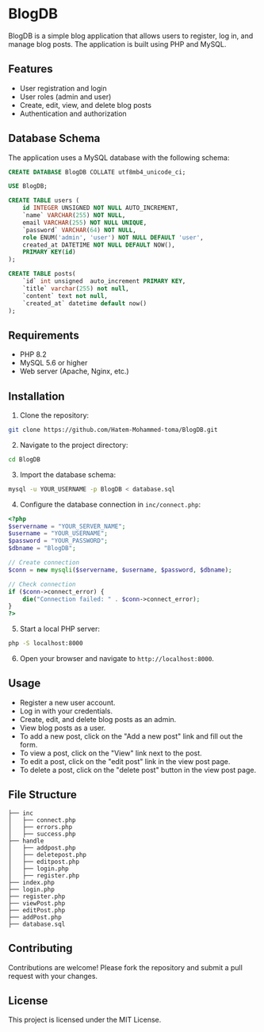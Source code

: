 # BlogDB

BlogDB is a simple blog application that allows users to register, log in, and manage blog posts. The application is built using PHP and MySQL.

## Features

- User registration and login
- User roles (admin and user)
- Create, edit, view, and delete blog posts
- Authentication and authorization

## Database Schema

The application uses a MySQL database with the following schema:

```sql
CREATE DATABASE BlogDB COLLATE utf8mb4_unicode_ci;

USE BlogDB;

CREATE TABLE users (
    id INTEGER UNSIGNED NOT NULL AUTO_INCREMENT,
    `name` VARCHAR(255) NOT NULL,
    email VARCHAR(255) NOT NULL UNIQUE,
    `password` VARCHAR(64) NOT NULL,
    role ENUM('admin', 'user') NOT NULL DEFAULT 'user',
    created_at DATETIME NOT NULL DEFAULT NOW(),
    PRIMARY KEY(id)
);

CREATE TABLE posts(
    `id` int unsigned  auto_increment PRIMARY KEY,
    `title` varchar(255) not null,
    `content` text not null,
    `created_at` datetime default now()
);
```

## Requirements

- PHP 8.2
- MySQL 5.6 or higher
- Web server (Apache, Nginx, etc.)

## Installation

1. Clone the repository:

```bash
git clone https://github.com/Hatem-Mohammed-toma/BlogDB.git
```

2. Navigate to the project directory:

```bash
cd BlogDB
```

3. Import the database schema:

```bash
mysql -u YOUR_USERNAME -p BlogDB < database.sql
```

4. Configure the database connection in `inc/connect.php`:

```php
<?php
$servername = "YOUR_SERVER_NAME";
$username = "YOUR_USERNAME";
$password = "YOUR_PASSWORD";
$dbname = "BlogDB";

// Create connection
$conn = new mysqli($servername, $username, $password, $dbname);

// Check connection
if ($conn->connect_error) {
    die("Connection failed: " . $conn->connect_error);
}
?>
```

5. Start a local PHP server:

```bash
php -S localhost:8000
```

6. Open your browser and navigate to `http://localhost:8000`.

## Usage

- Register a new user account.
- Log in with your credentials.
- Create, edit, and delete blog posts as an admin.
- View blog posts as a user.
- To add a new post, click on the "Add a new post" link and fill out the form.
- To view a post, click on the "View" link next to the post.
- To edit a post, click on the "edit post" link in the view post page.
- To delete a post, click on the "delete post" button in the view post page.

## File Structure

```
├── inc
│   ├── connect.php
│   ├── errors.php
│   ├── success.php
├── handle
│   ├── addpost.php
│   ├── deletepost.php
│   ├── editpost.php
│   ├── login.php
│   ├── register.php
├── index.php
├── login.php
├── register.php
├── viewPost.php
├── editPost.php
├── addPost.php
├── database.sql
```

## Contributing

Contributions are welcome! Please fork the repository and submit a pull request with your changes.

## License

This project is licensed under the MIT License.
